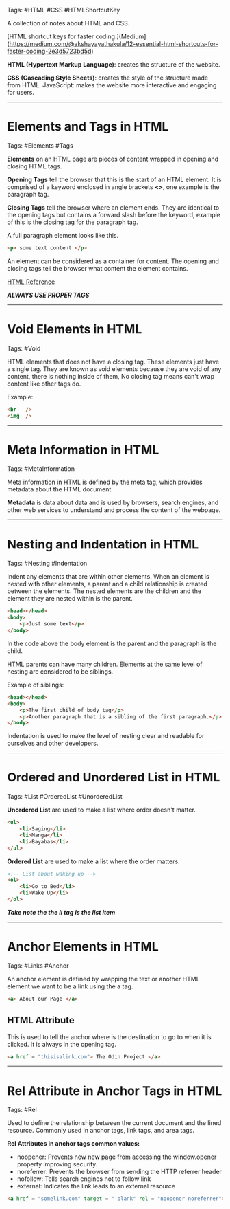 Tags: #HTML #CSS #HTMLShortcutKey

A collection of notes about HTML and CSS.

[HTML shortcut keys for faster coding.](Medium](https://medium.com/@akshayayathakula/12-essential-html-shortcuts-for-faster-coding-2e3d5723bd5d)

**HTML (Hypertext Markup Language)**: creates the structure of the website.

**CSS (Cascading Style Sheets)**: creates the style of the structure made from HTML.
JavaScript: makes the website more interactive and engaging for users.

---
# Elements and Tags in HTML

Tags: #Elements #Tags 

**Elements** on an HTML page are pieces of content wrapped in opening and closing HTML tags.

**Opening Tags** tell the browser that this is the start of an HTML element. It is comprised of a keyword enclosed in angle brackets **<>**, one example is the paragraph tag.

**Closing Tags** tell the browser where an element ends. They are identical to the opening tags but contains a forward slash before the keyword, example of this is the closing tag for the paragraph tag.

A full paragraph element looks like this.
```html
<p> some text content </p>
```

An element can be considered as a container for content. The opening and closing tags tell the browser what content the element contains.

[HTML Reference](https://developer.mozilla.org/en-US/docs/Web/HTML/Reference/Elements)

***ALWAYS USE PROPER TAGS***

---
# Void Elements in HTML

Tags: #Void

HTML elements that does not have a closing tag.  These elements just have a single tag. They are known as void elements because they are void of any content, there is nothing inside of them, No closing tag means can't wrap content like other tags do.

Example:
```html
<br   />
<img  />
```

---
# Meta Information in HTML

Tags: #MetaInformation

Meta information in HTML is defined by the meta tag, which provides metadata about the HTML document. 

**Metadata** is data about data and is used by browsers, search engines, and other web services to understand and process the content of the webpage.

---
# Nesting and Indentation in HTML

Tags: #Nesting #Indentation

Indent any elements that are within other elements. When an element is nested with other elements, a parent and a child relationship is created between the elements. The nested elements are the children and the element they are nested within is the parent.

```html
<head></head>
<body>
	<p>Just some text</p>
</body>
```

In the code above the body element is the parent and the paragraph is the child.

HTML parents can have many children. Elements at the same level of nesting are considered to be siblings.

Example of siblings:
```html
<head></head>
<body>
	<p>The first child of body tag</p>
	<p>Another paragraph that is a sibling of the first paragraph.</p>
</body>
```

Indentation is used to make the level of nesting clear and readable for ourselves and other developers.

---
# Ordered and Unordered List in HTML

Tags: #List #OrderedList #UnorderedList

**Unordered List** are used to make a list where order doesn't matter.

```html
<ul>
	<li>Saging</li>
	<li>Manga</li>
	<li>Bayabas</li>
</ul>
```

**Ordered List** are used to make a list where the order matters.

```html
<!-- List about waking up -->
<ol>
	<li>Go to Bed</li>
	<li>Wake Up</li>
</ol>
```

***Take note the the li tag is the list item***

---

# Anchor Elements in HTML

Tags: #Links #Anchor

An anchor element is defined by wrapping the text or another HTML element we want to be a link using the a tag.

```html
<a> About our Page </a>
```

## HTML Attribute

This is used to tell the anchor where is the destination to go to when it is clicked.  It is always in the opening tag. 

```html
<a href = "thisisalink.com"> The Odin Project </a>
```

---

# Rel Attribute in Anchor Tags in HTML

Tags: #Rel

Used to define the relationship between the current document and the lined resource. Commonly used in anchor tags, link tags, and area tags.

**Rel Attributes in anchor tags common values:**
- noopener: Prevents new new page from accessing the window.opener property improving security.
- noreferrer: Prevents the browser from sending the HTTP referrer header
- nofollow: Tells search engines not to follow link
- external: Indicates the link leads to an external resource

```html
<a href = "somelink.com" target = "-blank" rel = "noopener noreferrer">Click This</a>
```

